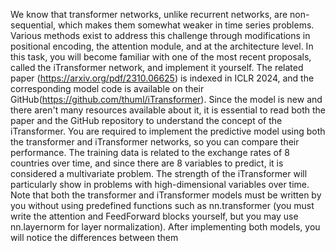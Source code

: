 We know that transformer networks, unlike recurrent networks, are non-sequential, which makes them somewhat weaker in time series problems. Various methods exist to address this challenge through modifications in positional encoding, the attention module, and at the architecture level. In this task, you will become familiar with one of the most recent proposals, called the iTransformer network, and implement it yourself. The related paper (https://arxiv.org/pdf/2310.06625) is indexed in ICLR 2024, and the corresponding model code is available on their GitHub(https://github.com/thuml/iTransformer).
Since the model is new and there aren't many resources available about it, it is essential to read both the paper and the GitHub repository to understand the concept of the iTransformer. You are required to implement the predictive model using both the transformer and iTransformer networks, so you can compare their performance. The training data is related to the exchange rates of 8 countries over time, and since there are 8 variables to predict, it is considered a multivariate problem.
The strength of the iTransformer will particularly show in problems with high-dimensional variables over time. Note that both the transformer and iTransformer models must be written by you without using predefined functions such as nn.transformer (you must write the attention and FeedForward blocks yourself, but you may use nn.layernorm for layer normalization). After implementing both models, you will notice the differences between them
